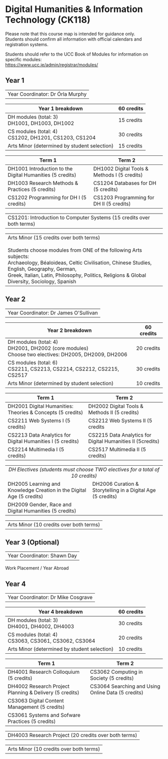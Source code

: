 # Digital Humanities & Information Technology (CK118)

Please note that this course map is intended for guidance only.  
Students should confirm all information with official calendars and registration systems.

Students should refer to the UCC Book of Modules for information on specific modules:  
https://www.ucc.ie/admin/registrar/modules/

## Year 1

<table><td>Year Coordinator: Dr Órla Murphy</td></table>

| Year 1 breakdown                                                     | 60 credits  |
| ---                                                                  | ---         |
| DH modules (total: 3) <br /> DH1001, DH1003, DH1002                  | 15 credits  |
| CS modules (total: 4) <br /> CS1202, DH1201, CS1203, CS1204          | 30 credits  |
| Arts Minor (determined by student selection)                         | 15 credits  |

| Term 1                                                               | Term 2                                       |
| ---                                                                  | ---                                          |
| DH1001 Introduction to the Digital Humanities (5 credits)            | DH1002 Digital Tools & Methods I (5 credits) |
| DH1003 Research Methods & Practices (5 credits)                      | CS1204 Databases for DH (5 credits)          |
| CS1202 Programming for DH I (5 credits)                              | CS1203 Programming for DH II (5 credits)     |

<table><td> CS1201: Introduction to Computer Systems (15 credits over both terms) </td></table>

<table>
  <td>
    Arts Minor (15 credits over both terms) <br /><br />
    Students choose modules from ONE of the following Arts subjects: <br />
    Archaeology, Béaloideas, Celtic Civilisation, Chinese Studies, English, Geography, German, <br /> Greek, Italian, Latin, Philosophy, Politics, Religions & Global Diversity, Sociology, Spanish
  </td>
</table>

## Year 2

<table><td>Year Coordinator: Dr James O'Sullivan</td></table>

| Year 2 breakdown                                                                                                  | 60 credits  |
| ---                                                                                                               | ---         |
| DH modules (total: 4) <br /> DH2001, DH2002 (core modules) <br /> Choose two electives: DH2005, DH2009, DH2006    | 20 credits  |
| CS modules (total: 6) <br /> CS2211, CS2213, CS2214, CS2212, CS2215, CS2517                                       | 30 credits  |
| Arts Minor (determined by student selection)                                                                      | 10 credits  |

| Term 1                                                               | Term 2                                                       |
| ---                                                                  | ---                                                          |
| DH2001 Digital Humanities: Theories & Concepts (5 credits)           | DH2002 Digital Tools & Methods II (5 credits)                |
| CS2211 Web Systems I (5 credits)                                     | CS2212 Web Systems II (5 credits                             |
| CS2213 Data Analytics for Digital Humanities I (5 credits)           | CS2215 Data Analytics for Digital Humanities II (5credits)   |
| CS2214 Multimedia I (5 credits)                                      | CS2517 Multimedia II (5 credits)                             |

<table>
  <tr>
    <td align='center' colspan="2"> <em>DH Electives (students must choose TWO electives for a total of 10 credits)</em></td></tr>
  <tr>
    <td>DH2005 Learning and Knowledge Creation in the Digital Age (5 credits)</td>
    <td>DH2006 Curation & Storytelling in a Digital Age (5 credits)</td>
  </tr>
  <tr>
    <td>DH2009 Gender, Race and Digital Humanities (5 credits)</td>
  </tr>
</table>

<table><td> Arts Minor (10 credits over both terms) </td></table>

## Year 3 (Optional)

<table><td>Year Coordinator: Shawn Day</td></table>

Work Placement / Year Abroad

## Year 4

<table><td>Year Coordinator: Dr Mike Cosgrave</td></table>

| Year 4 breakdown                                             | 60 credits  |
| ---                                                          | ---         |
| DH modules (total: 3) <br /> DH4001, DH4002, DH4003          | 30 credits  |
| CS modules (total: 4) <br /> CS3063, CS3061, CS3062, CS3064  | 20 credits  |
| Arts Minor (determined by student selection)                 | 10 credits  |

| Term 1                                                               | Term 2                                                    |
| ---                                                                  | ---                                                       |
| DH4001 Research Colloquium (5 credits)                               | CS3062 Computing in Society (5 credits)                   |
| DH4002 Research Project Planning & Delivery (5 credits)              | CS3064 Searching and Using Online Data (5 credits)        |
| CS3063 Digital Content Management (5 credits)                        |                                                           |
| CS3061 Systems and Sofware Practices (5 credits)                     |                                                           |

<table><td>DH4003 Research Project (20 credits over both terms)</td></table>

<table><td>Arts Minor (10 credits over both terms)</td></table>
